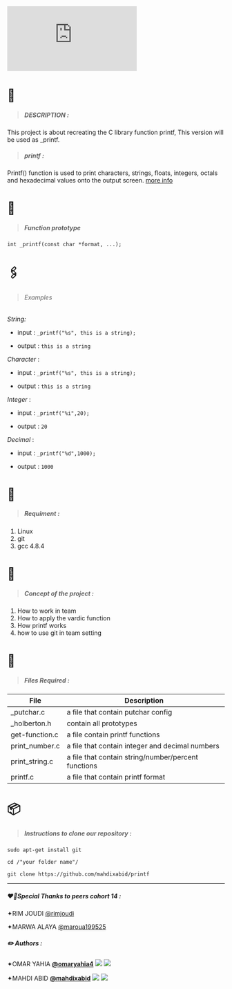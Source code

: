 ![header](https://fv2-2.failiem.lv/thumb_show.php?i=mpc88ztpf&view "header")

# 📰
 > #####  DESCRIPTION :

This project is about recreating the C library function printf, This version will be used as _printf.

> #####  printf :

Printf() function is used to print characters, strings, floats, integers, octals and hexadecimal values onto the output screen.
[more info](https://en.wikipedia.org/wiki/Printf_format_string "more info")
#  🧬
> ##### Function prototype

 ```int _printf(const char *format, ...);```
# 🖇
> ###### Examples

*String:*
- input : ```_printf("%s", this is a string);```

- output :  ```this is a string ```

*Character* :


- input : ```_printf("%s", this is a string);```

- output :  ```this is a string ```

*Integer* :

- input : ```_printf("%i",20);```

- output :  ```20 ```

*Decimal* :

- input : ```_printf("%d",1000);```

- output :  ```1000 ```


# 🚩
> ##### Requiment :

1. Linux
2. git
3. gcc 4.8.4

# 📢
> #####  **Concept of the project** :

1. How to work in team
2. How to apply the vardic function
3. How printf works
4. how to use git in team setting




# 📁
> ##### Files Required :

| File | Description |
| --- | --- |
| _putchar.c | a file that contain putchar config |
| _holberton.h |  contain all prototypes |
| get-function.c | a file contain printf functions |
| print_number.c | a file that contain integer and decimal numbers |
| print_string.c | a file that contain string/number/percent functions |
| printf.c | a file that contain printf format |

#  📦
> ##### Instructions to clone our repository :

```sudo apt-get install git```

```cd /"your folder name"/ ```

```git clone https://github.com/mahdixabid/printf```

------------

##### ❤️‍🔥Special Thanks to peers cohort  14 :
✦RIM JOUDI [@rimjoudi](https://github.com/rimjoudi "@rimjoudi")

✦MARWA ALAYA  [@maroua199525](https://github.com/maroua199525 "@maroua199525")

##### ✏️ *Authors* :
✦OMAR YAHIA [**@omaryahia4**](https://github.com/omaryahia4 "**@omaryahia4**") [![](https://i.ibb.co/1GrmxJC/Webp-net-resizeimage-3.png)](https://i.ibb.co/1GrmxJC/Webp-net-resizeimage-3.png) [![](https://i.ibb.co/gJkbbBh/Webp-net-resizeimage.png)](https://i.ibb.co/gJkbbBh/Webp-net-resizeimage.png)

✦MAHDI ABID [**@mahdixabid**](https://github.com/mahdixabid "**@mahdixabid**") [![](https://i.ibb.co/1GrmxJC/Webp-net-resizeimage-3.png)](https://i.ibb.co/1GrmxJC/Webp-net-resizeimage-3.png) [![](https://i.ibb.co/gJkbbBh/Webp-net-resizeimage.png)](https://i.ibb.co/gJkbbBh/Webp-net-resizeimage.png)
